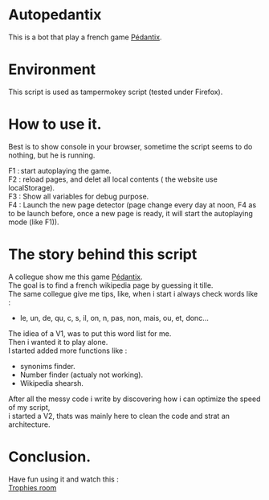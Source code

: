# Autopedantix
This is a bot that play a french game [Pédantix](https://cemantix.certitudes.org/pedantix).  

# Environment 
This script is used as tampermokey script (tested under Firefox).  

# How to use it.
Best is to show console in your browser, sometime the script seems to do nothing, but he is running.  

F1 : start autoplaying the game.  
F2 : reload pages, and delet all local contents ( the website use localStorage).  
F3 : Show all variables for debug purpose.  
F4 : Launch the new page detector (page change every day at noon, F4 as to be launch before, once a new page is ready, it will start the autoplaying mode (like F1)).  

# The story behind this script  
A collegue show me this game [Pédantix](https://cemantix.certitudes.org/pedantix).  
The goal is to find a french wikipedia page by guessing it tille.  
The same collegue give me tips, like, when i start i always check words like :  
 - le, un, de, qu, c, s, il, on, n, pas, non, mais, ou, et, donc…
   
The idiea of a V1, was to put this word list for me.  
Then i wanted it to play alone.  
I started added more functions like :  
 - synonims finder.  
 - Number finder (actualy not working).  
 - Wikipedia shearsh.  

After all the messy code i write by discovering how i can optimize the speed of my script,  
i started a V2, thats was mainly here to clean the code and strat an architecture.  

# Conclusion.  
Have fun using it and watch this :   
[Trophies room](https://github.com/crazy7bird/Autopedantix/blob/2fe43f3ed51eb7fd8644d5068f0f1462a0bdfb49/trophy/README.md)  


